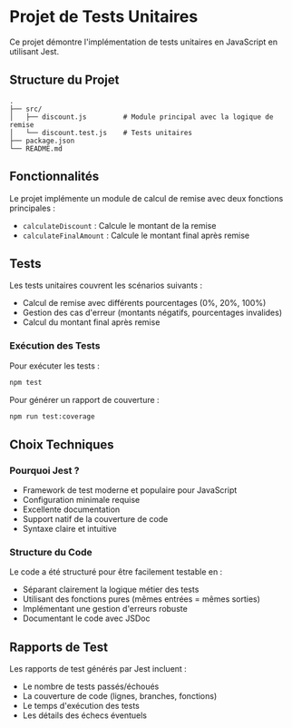 # Projet de Tests Unitaires

Ce projet démontre l'implémentation de tests unitaires en JavaScript en utilisant Jest.

## Structure du Projet

```
.
├── src/
│   ├── discount.js         # Module principal avec la logique de remise
│   └── discount.test.js    # Tests unitaires
├── package.json
└── README.md
```

## Fonctionnalités

Le projet implémente un module de calcul de remise avec deux fonctions principales :
- `calculateDiscount` : Calcule le montant de la remise
- `calculateFinalAmount` : Calcule le montant final après remise

## Tests

Les tests unitaires couvrent les scénarios suivants :
- Calcul de remise avec différents pourcentages (0%, 20%, 100%)
- Gestion des cas d'erreur (montants négatifs, pourcentages invalides)
- Calcul du montant final après remise

### Exécution des Tests

Pour exécuter les tests :
```bash
npm test
```

Pour générer un rapport de couverture :
```bash
npm run test:coverage
```

## Choix Techniques

### Pourquoi Jest ?
- Framework de test moderne et populaire pour JavaScript
- Configuration minimale requise
- Excellente documentation
- Support natif de la couverture de code
- Syntaxe claire et intuitive

### Structure du Code
Le code a été structuré pour être facilement testable en :
- Séparant clairement la logique métier des tests
- Utilisant des fonctions pures (mêmes entrées = mêmes sorties)
- Implémentant une gestion d'erreurs robuste
- Documentant le code avec JSDoc

## Rapports de Test

Les rapports de test générés par Jest incluent :
- Le nombre de tests passés/échoués
- La couverture de code (lignes, branches, fonctions)
- Le temps d'exécution des tests
- Les détails des échecs éventuels 
